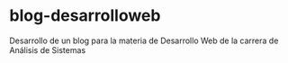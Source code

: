 # blog-desarrolloweb
Desarrollo de un blog para la materia de Desarrollo Web de la carrera de Análisis de Sistemas
